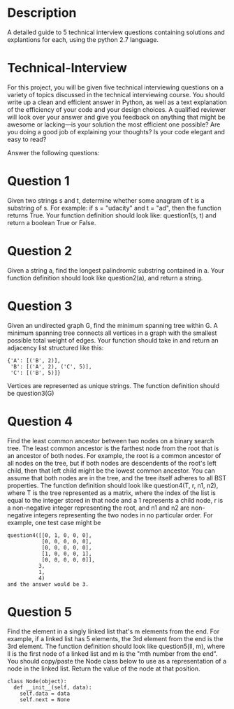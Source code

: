 
# Description 
  A detailed guide to 5 technical interview questions containing solutions and explantions for each, using the python 2.7 language. 
  
# Technical-Interview

For this project, you will be given five technical interviewing questions on a variety of topics discussed in the technical interviewing course. You should write up a clean and efficient answer in Python, as well as a text explanation of the efficiency of your code and your design choices. A qualified reviewer will look over your answer and give you feedback on anything that might be awesome or lacking—is your solution the most efficient one possible? Are you doing a good job of explaining your thoughts? Is your code elegant and easy to read?

Answer the following questions:

# Question 1
Given two strings s and t, determine whether some anagram of t is a substring of s. For example: if s = "udacity" and t = "ad", then the function returns True. Your function definition should look like: question1(s, t) and return a boolean True or False.

# Question 2
Given a string a, find the longest palindromic substring contained in a. Your function definition should look like question2(a), and return a string.

# Question 3
Given an undirected graph G, find the minimum spanning tree within G. A minimum spanning tree connects all vertices in a graph with the smallest possible total weight of edges. Your function should take in and return an adjacency list structured like this:
```
{'A': [('B', 2)],
 'B': [('A', 2), ('C', 5)], 
 'C': [('B', 5)]}
```
Vertices are represented as unique strings. The function definition should be question3(G)

# Question 4
Find the least common ancestor between two nodes on a binary search tree. 
The least common ancestor is the farthest node from the root that is an ancestor of both nodes. 
For example, the root is a common ancestor of all nodes on the tree,
 but if both nodes are descendents of the root's left child, 
then that left child might be the lowest common ancestor. 
You can assume that both nodes are in the tree, and the tree itself adheres to all BST properties. 
The function definition should look like question4(T, r, n1, n2), 
where T is the tree represented as a matrix, 
where the index of the list is equal to the integer stored in that node 
and a 1 represents a child node, 
r is a non-negative integer representing the root, 
and n1 and n2 are non-negative integers representing the two nodes
 in no particular order. For example, one test case might be
```
question4([[0, 1, 0, 0, 0],
           [0, 0, 0, 0, 0],
           [0, 0, 0, 0, 0],
           [1, 0, 0, 0, 1],
           [0, 0, 0, 0, 0]],
          3,
          1,
          4)
and the answer would be 3.
```
# Question 5
Find the element in a singly linked list that's m elements from the end. For example, if a linked list has 5 elements, the 3rd element from the end is the 3rd element. The function definition should look like question5(ll, m), where ll is the first node of a linked list and m is the "mth number from the end". You should copy/paste the Node class below to use as a representation of a node in the linked list. Return the value of the node at that position.
```
class Node(object):
  def __init__(self, data):
    self.data = data
    self.next = None
```
